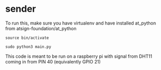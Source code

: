 # sender

To run this, make sure you have virtualenv and have installed at_python from atsign-foundation/at_python
```
source bin/activate

sudo python3 main.py
```
This code is meant to be run on a raspberry pi with signal from DHT11 coming in from PIN 40 (equivalently GPIO 21)
